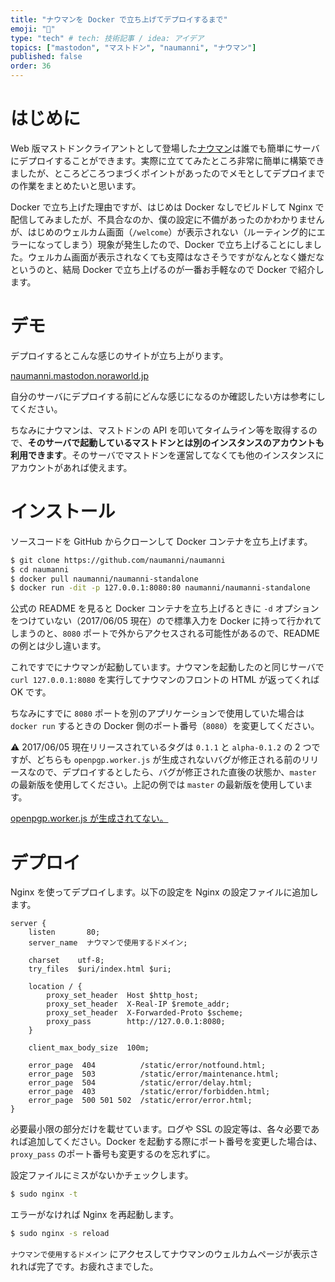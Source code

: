 ```yaml
---
title: "ナウマンを Docker で立ち上げてデプロイするまで"
emoji: "🐘"
type: "tech" # tech: 技術記事 / idea: アイデア
topics: ["mastodon", "マストドン", "naumanni", "ナウマン"]
published: false
order: 36
---
```


# はじめに
Web 版マストドンクライアントとして登場した[ナウマン](https://naumanni.com)は誰でも簡単にサーバにデプロイすることができます。実際に立ててみたところ非常に簡単に構築できましたが、ところどころつまづくポイントがあったのでメモとしてデプロイまでの作業をまとめたいと思います。

Docker で立ち上げた理由ですが、はじめは Docker なしでビルドして Nginx で配信してみましたが、不具合なのか、僕の設定に不備があったのかわかりませんが、はじめのウェルカム画面（`/welcome`）が表示されない（ルーティング的にエラーになってしまう）現象が発生したので、Docker で立ち上げることにしました。ウェルカム画面が表示されなくても支障はなさそうですがなんとなく嫌だなというのと、結局 Docker で立ち上げるのが一番お手軽なので Docker で紹介します。

# デモ
デプロイするとこんな感じのサイトが立ち上がります。

[naumanni.mastodon.noraworld.jp](https://naumanni.mastodon.noraworld.jp)

自分のサーバにデプロイする前にどんな感じになるのか確認したい方は参考にしてください。

ちなみにナウマンは、マストドンの API を叩いてタイムライン等を取得するので、**そのサーバで起動しているマストドンとは別のインスタンスのアカウントも利用できます**。そのサーバでマストドンを運営してなくても他のインスタンスにアカウントがあれば使えます。

# インストール
ソースコードを GitHub からクローンして Docker コンテナを立ち上げます。

```bash
$ git clone https://github.com/naumanni/naumanni
$ cd naumanni
$ docker pull naumanni/naumanni-standalone
$ docker run -dit -p 127.0.0.1:8080:80 naumanni/naumanni-standalone
```

公式の README を見ると Docker コンテナを立ち上げるときに `-d` オプションをつけていない（2017/06/05 現在）ので標準入力を Docker に持って行かれてしまうのと、`8080` ポートで外からアクセスされる可能性があるので、README の例とは少し違います。

これですでにナウマンが起動しています。ナウマンを起動したのと同じサーバで `curl 127.0.0.1:8080` を実行してナウマンのフロントの HTML が返ってくれば OK です。

ちなみにすでに `8080` ポートを別のアプリケーションで使用していた場合は `docker run` するときの Docker 側のポート番号（`8080`）を変更してください。

:warning: 2017/06/05 現在リリースされているタグは `0.1.1` と `alpha-0.1.2` の 2 つですが、どちらも `openpgp.worker.js` が生成されないバグが修正される前のリリースなので、デプロイするとしたら、バグが修正された直後の状態か、`master` の最新版を使用してください。上記の例では `master` の最新版を使用しています。

[openpgp.worker.js が生成されてない。](https://github.com/naumanni/naumanni/issues/19)

# デプロイ
Nginx を使ってデプロイします。以下の設定を Nginx の設定ファイルに追加します。

```nginx
server {
    listen       80;
    server_name  ナウマンで使用するドメイン;

    charset    utf-8;
    try_files  $uri/index.html $uri;

    location / {
        proxy_set_header  Host $http_host;
        proxy_set_header  X-Real-IP $remote_addr;
        proxy_set_header  X-Forwarded-Proto $scheme;
        proxy_pass        http://127.0.0.1:8080;
    }

    client_max_body_size  100m;

    error_page  404          /static/error/notfound.html;
    error_page  503          /static/error/maintenance.html;
    error_page  504          /static/error/delay.html;
    error_page  403          /static/error/forbidden.html;
    error_page  500 501 502  /static/error/error.html;
}
```

必要最小限の部分だけを載せています。ログや SSL の設定等は、各々必要であれば追加してください。Docker を起動する際にポート番号を変更した場合は、`proxy_pass` のポート番号も変更するのを忘れずに。

設定ファイルにミスがないかチェックします。

```bash
$ sudo nginx -t
```

エラーがなければ Nginx を再起動します。

```bash
$ sudo nginx -s reload
```

`ナウマンで使用するドメイン` にアクセスしてナウマンのウェルカムページが表示されれば完了です。お疲れさまでした。
